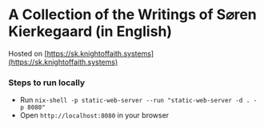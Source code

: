 # A Collection of the Writings of S⌀ren Kierkegaard (in English)

Hosted on [https://sk.knightoffaith.systems](https://sk.knightoffaith.systems)

### Steps to run locally
- Run `nix-shell -p static-web-server --run "static-web-server -d . -p 8080"`
- Open `http://localhost:8080` in your browser
